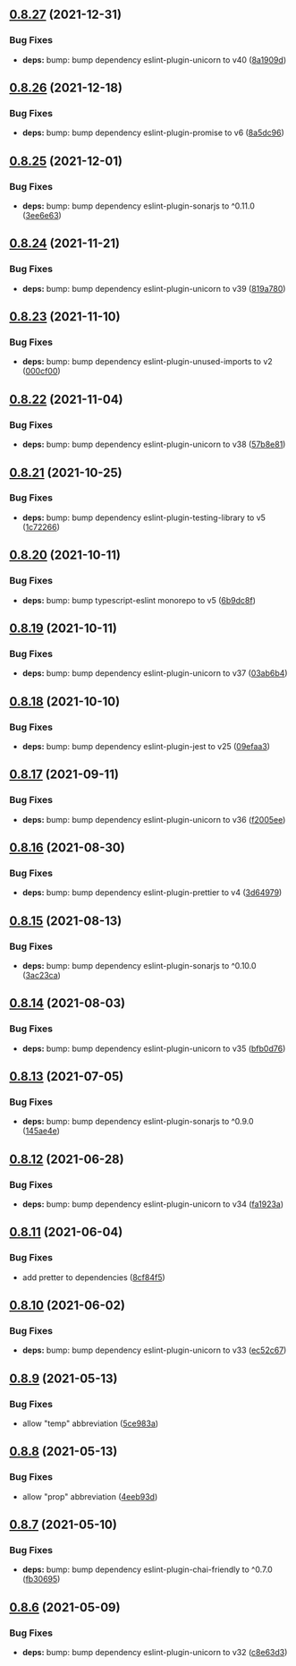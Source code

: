 ## [0.8.27](https://github.com/Nick-Mazuk/eslint-config/compare/v0.8.26...v0.8.27) (2021-12-31)


### Bug Fixes

* **deps:** bump: bump dependency eslint-plugin-unicorn to v40 ([8a1909d](https://github.com/Nick-Mazuk/eslint-config/commit/8a1909dbfe49989015546dee7f2a68f32ec15487))

## [0.8.26](https://github.com/Nick-Mazuk/eslint-config/compare/v0.8.25...v0.8.26) (2021-12-18)


### Bug Fixes

* **deps:** bump: bump dependency eslint-plugin-promise to v6 ([8a5dc96](https://github.com/Nick-Mazuk/eslint-config/commit/8a5dc96f6c5121104cd597a5cbf691289af3b5c2))

## [0.8.25](https://github.com/Nick-Mazuk/eslint-config/compare/v0.8.24...v0.8.25) (2021-12-01)


### Bug Fixes

* **deps:** bump: bump dependency eslint-plugin-sonarjs to ^0.11.0 ([3ee6e63](https://github.com/Nick-Mazuk/eslint-config/commit/3ee6e63f524c0336bf9f2bc04bcec806909a4dd7))

## [0.8.24](https://github.com/Nick-Mazuk/eslint-config/compare/v0.8.23...v0.8.24) (2021-11-21)


### Bug Fixes

* **deps:** bump: bump dependency eslint-plugin-unicorn to v39 ([819a780](https://github.com/Nick-Mazuk/eslint-config/commit/819a78079580875cc8e2e897e4036f0705ec156b))

## [0.8.23](https://github.com/Nick-Mazuk/eslint-config/compare/v0.8.22...v0.8.23) (2021-11-10)


### Bug Fixes

* **deps:** bump: bump dependency eslint-plugin-unused-imports to v2 ([000cf00](https://github.com/Nick-Mazuk/eslint-config/commit/000cf008cb1830ebc411c1879bdf23bf029188da))

## [0.8.22](https://github.com/Nick-Mazuk/eslint-config/compare/v0.8.21...v0.8.22) (2021-11-04)


### Bug Fixes

* **deps:** bump: bump dependency eslint-plugin-unicorn to v38 ([57b8e81](https://github.com/Nick-Mazuk/eslint-config/commit/57b8e81e00c62ba2ad4ca7a7939693455008a14e))

## [0.8.21](https://github.com/Nick-Mazuk/eslint-config/compare/v0.8.20...v0.8.21) (2021-10-25)


### Bug Fixes

* **deps:** bump: bump dependency eslint-plugin-testing-library to v5 ([1c72266](https://github.com/Nick-Mazuk/eslint-config/commit/1c722668953f75143ce2b42a73e4f350721e5c52))

## [0.8.20](https://github.com/Nick-Mazuk/eslint-config/compare/v0.8.19...v0.8.20) (2021-10-11)


### Bug Fixes

* **deps:** bump: bump typescript-eslint monorepo to v5 ([6b9dc8f](https://github.com/Nick-Mazuk/eslint-config/commit/6b9dc8fb69b9f7e779c3fb61ae89252bc4800603))

## [0.8.19](https://github.com/Nick-Mazuk/eslint-config/compare/v0.8.18...v0.8.19) (2021-10-11)


### Bug Fixes

* **deps:** bump: bump dependency eslint-plugin-unicorn to v37 ([03ab6b4](https://github.com/Nick-Mazuk/eslint-config/commit/03ab6b49eb783f9f1400f91adf1897532b29c35e))

## [0.8.18](https://github.com/Nick-Mazuk/eslint-config/compare/v0.8.17...v0.8.18) (2021-10-10)


### Bug Fixes

* **deps:** bump: bump dependency eslint-plugin-jest to v25 ([09efaa3](https://github.com/Nick-Mazuk/eslint-config/commit/09efaa3ff8080c1f8ef3e1fa5f50e0860b177822))

## [0.8.17](https://github.com/Nick-Mazuk/eslint-config/compare/v0.8.16...v0.8.17) (2021-09-11)


### Bug Fixes

* **deps:** bump: bump dependency eslint-plugin-unicorn to v36 ([f2005ee](https://github.com/Nick-Mazuk/eslint-config/commit/f2005ee189cfefdd49b89a2c3a162a86255cc8e6))

## [0.8.16](https://github.com/Nick-Mazuk/eslint-config/compare/v0.8.15...v0.8.16) (2021-08-30)


### Bug Fixes

* **deps:** bump: bump dependency eslint-plugin-prettier to v4 ([3d64979](https://github.com/Nick-Mazuk/eslint-config/commit/3d6497973190c63e6fef1ad268c2f6d54182e605))

## [0.8.15](https://github.com/Nick-Mazuk/eslint-config/compare/v0.8.14...v0.8.15) (2021-08-13)


### Bug Fixes

* **deps:** bump: bump dependency eslint-plugin-sonarjs to ^0.10.0 ([3ac23ca](https://github.com/Nick-Mazuk/eslint-config/commit/3ac23ca277fbdeb5a92c9875d1dbffc18411a498))

## [0.8.14](https://github.com/Nick-Mazuk/eslint-config/compare/v0.8.13...v0.8.14) (2021-08-03)


### Bug Fixes

* **deps:** bump: bump dependency eslint-plugin-unicorn to v35 ([bfb0d76](https://github.com/Nick-Mazuk/eslint-config/commit/bfb0d763110a00e84d9261fb1de7ca5ba4aac275))

## [0.8.13](https://github.com/Nick-Mazuk/eslint-config/compare/v0.8.12...v0.8.13) (2021-07-05)


### Bug Fixes

* **deps:** bump: bump dependency eslint-plugin-sonarjs to ^0.9.0 ([145ae4e](https://github.com/Nick-Mazuk/eslint-config/commit/145ae4eb0f2e31e2bb52898b0b4ac06103933289))

## [0.8.12](https://github.com/Nick-Mazuk/eslint-config/compare/v0.8.11...v0.8.12) (2021-06-28)


### Bug Fixes

* **deps:** bump: bump dependency eslint-plugin-unicorn to v34 ([fa1923a](https://github.com/Nick-Mazuk/eslint-config/commit/fa1923a6f6e01ed24d14b8e7935b65040612aa4e))

## [0.8.11](https://github.com/Nick-Mazuk/eslint-config/compare/v0.8.10...v0.8.11) (2021-06-04)


### Bug Fixes

* add pretter to dependencies ([8cf84f5](https://github.com/Nick-Mazuk/eslint-config/commit/8cf84f592bf8f9815ea3672b672692aaa3923636))

## [0.8.10](https://github.com/Nick-Mazuk/eslint-config/compare/v0.8.9...v0.8.10) (2021-06-02)


### Bug Fixes

* **deps:** bump: bump dependency eslint-plugin-unicorn to v33 ([ec52c67](https://github.com/Nick-Mazuk/eslint-config/commit/ec52c67c9d66175a6f3d71477139567fade41b26))

## [0.8.9](https://github.com/Nick-Mazuk/eslint-config/compare/v0.8.8...v0.8.9) (2021-05-13)


### Bug Fixes

* allow "temp" abbreviation ([5ce983a](https://github.com/Nick-Mazuk/eslint-config/commit/5ce983a1dcb126ac8f4a3c3038f0d2e0040e9276))

## [0.8.8](https://github.com/Nick-Mazuk/eslint-config/compare/v0.8.7...v0.8.8) (2021-05-13)


### Bug Fixes

* allow "prop" abbreviation ([4eeb93d](https://github.com/Nick-Mazuk/eslint-config/commit/4eeb93d8d80e689092c7ac4c538add9e4debf66f))

## [0.8.7](https://github.com/Nick-Mazuk/eslint-config/compare/v0.8.6...v0.8.7) (2021-05-10)


### Bug Fixes

* **deps:** bump: bump dependency eslint-plugin-chai-friendly to ^0.7.0 ([fb30695](https://github.com/Nick-Mazuk/eslint-config/commit/fb306952c118e39cad1412a53848253f555c482e))

## [0.8.6](https://github.com/Nick-Mazuk/eslint-config/compare/v0.8.5...v0.8.6) (2021-05-09)


### Bug Fixes

* **deps:** bump: bump dependency eslint-plugin-unicorn to v32 ([c8e63d3](https://github.com/Nick-Mazuk/eslint-config/commit/c8e63d387170e4aa8ec78dab4707885b9b6fcffb))
